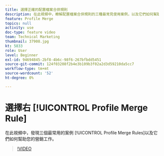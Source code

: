 ```yaml
---
title: 選擇正確的配置檔案合併規則
description: 在此視頻中，瞭解配置檔案合併規則的三種最常見使用案例，以及它們如何幫助您的營銷工作。
feature: Profile Merge
topics: null
activity: use
doc-type: feature video
team: Technical Marketing
thumbnail: 37908.jpg
kt: 5833
role: User
level: Beginner
exl-id: 94694845-2bf8-4b6c-98f6-267bfbdd5451
source-git-commit: 124f03208f2b4e3b109b3f02a2d3d59210da5cc7
workflow-type: tm+mt
source-wordcount: '52'
ht-degree: 0%

---
```


# 選擇右 [!UICONTROL Profile Merge Rule]

在此視頻中，發現三個最常用的案例 [!UICONTROL Profile Merge Rules]以及它們如何幫助您的營銷工作。

>[!VIDEO](https://video.tv.adobe.com/v/37908/?quality=12&learn=on)
